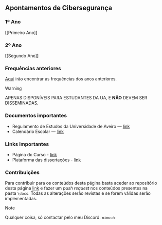 ## Apontamentos de Cibersegurança

### 1º Ano

[[Primeiro Ano]]
### 2º Ano

[[Segundo Ano]]

### Frequências anteriores

[Aqui](https://uapt33090-my.sharepoint.com/:f:/g/personal/simao_andrade_ua_pt/Eg74IhvA7fxKuCulrAjZtqABbu9Qd8NVcF7cwlQ5a5ej0w?e=8YIcFb) irão encontrar as frequências dos anos anteriores.

>[!warning]
>APENAS DISPONÍVEIS PARA ESTUDANTES DA UA, E **NÃO** DEVEM SER DISSEMINADAS.

### Documentos importantes

- Regulamento de Estudos da Universidade de Aveiro — [link](https://www.ua.pt/file/5966)
- Calendário Escolar — [link](https://www.ua.pt/pt/sga/Page/4618)

### Links importantes

- Página do Curso - [link](https://deti-cdn.clients.ua.pt/mcs/#about)
- Plataforma das dissertações - [link](https://dissertacoes.av.it.pt/) 

### Contribuições

Para contribuir para os conteúdos desta página basta aceder ao repositório desta página [link](https://github.com/NiMouh/mcs-ua) e fazer um *push request* nos conteúdos presentes na pasta `\docs`. Todas as alterações serão revistas e se forem válidas serão implementadas.

>[!note]
>Qualquer coisa, só contactar pelo meu Discord:  `nimouh`


